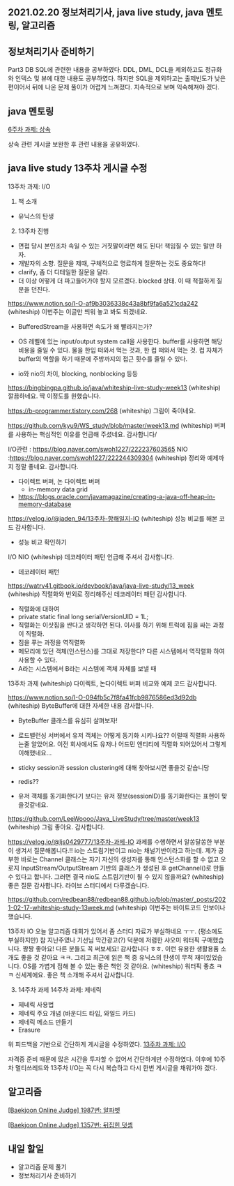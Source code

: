## 2021.02.20 정보처리기사, java live study, java 멘토링, 알고리즘

## 정보처리기사 준비하기
Part3 DB SQL에 관련한 내용을 공부하였다. DDL, DML, DCL을 제외하고도 정규화와 인덱스 및 뷰에 대한 내용도 공부하였다. 하지만 SQL을 제외하고는 출제빈도가 낮은 편이어서 뒤에 나온 문제 풀이가 어렵게 느껴졌다. 지속적으로 보며 익숙해져야 겠다.

## java 멘토링

[6주차 과제: 상속](https://hyeonic.tistory.com/13) 

상속 관련 게시글 보완한 후 관련 내용을 공유하였다.

## java live study 13주차 게시글 수정

13주차 과제: I/O 

1. 책 소개
 - 유닉스의 탄생

2. 13주차 진행

 - 면접 당시 본인조차 속일 수 있는 거짓말이라면 해도 된다! 책임질 수 있는 말만 하자.
 - 개발자의 소향. 질문을 제때, 구체적으로 명료하게 질문하는 것도 중요하다!
 - clarify, 좀 더 디테일한 질문을 달라.
 - 더 이상 어떻게 더 파고들어가야 할지 모르겠다. blocked 상태. 이 때 적절하게 질문을 던진다.

https://www.notion.so/I-O-af9b3036338c43a8bf9fa6a521cda242
(whiteship) 이번주는 이글만 띄워 놓고 봐도 되겠네요.

 - BufferedStream을 사용하면 속도가 왜 빨라지는가?
- OS 레벨에 있는 input/output system call을 사용한다. buffer를 사용하면 해당 비용을 줄일 수 있다. 물을 한입 떠와서 먹는 것과, 한 컵 떠와서 먹는 것. 컵 자체가 buffer의 역할을 하기 때문에 주방까지의 접근 횟수를 줄일 수 있다.

 - io와 nio의 차이, blocking, nonblocking 등등

https://bingbingpa.github.io/java/whiteship-live-study-week13
(whiteship) 깔끔하네요. 딱 이정도를 원했습니다.

https://b-programmer.tistory.com/268
(whiteship) 그림이 죽이네요.

https://github.com/kyu9/WS_study/blob/master/week13.md
(whiteship) 버퍼를 사용하는 핵심적인 이유를 언급해 주셨네요. 감사합니다/

I/O관련 : https://blog.naver.com/swoh1227/222237603565
NIO :https://blog.naver.com/swoh1227/222244309304
(whiteship) 정리와 예제까지 정말 좋네요. 감사합니다.

- 다이렉트 버퍼, 논 다이렉트 버퍼
   - in-memory data grid
 - https://blogs.oracle.com/javamagazine/creating-a-java-off-heap-in-memory-database

https://velog.io/@jaden_94/13주차-항해일지-IO
(whiteship) 성능 비교를 해본 코드 감사합니다.

 - 성능 비교 확인하기

I/O
NIO
(whiteship) 데코레이터 패턴 언급해 주셔서 감사합니다.

 - 데코레이터 패턴

https://watrv41.gitbook.io/devbook/java/java-live-study/13_week
(whiteship) 직렬화와 번외로 정리해주신 데코레이터 패턴 감사합니다.

 - 직렬화에 대하여
 - private static final long serialVersionUID = 1L;
 - 직렬화는 이삿짐을 싼다고 생각하면 된다. 이사를 하기 위해 트럭에 짐을 싸는 과정이 직렬화.
 - 짐을 푸는 과정을 역직렬화
 - 메모리에 있던 객체(인스턴스)를 그대로 저장한다? 다른 시스템에서 역직렬화 하여 사용할 수 있다.
 - A라는 시스템에서 B라는 시스템에 객체 자체를 보낼 때

13주차 과제
(whiteship) 다이렉트, 논다이렉트 버퍼 비교와 예제 코드 감사합니다.

https://www.notion.so/I-O-094fb5c7f8fa41fcb9876586ed3d92db
(whiteship) ByteBuffer에 대한 자세한 내용 감사합니다.

 - ByteBuffer 클래스를 유심히 살펴보자!
 
 - 로드밸런싱 서버에서 유저 객체는 어떻게 동기화 시키나요?? 이럴때 직렬화 사용하는줄 알았어요. 이전 회사에서도 유저나 어드민 엔티티에 직렬화 되어있어서 그렇게 이해했네요...
 - sticky session과 session clustering에 대해 찾아보시면 좋을것 같습니당
 - redis??
 - 유저 객체를 동기화한다기 보다는 유저 정보(sessionID)를 동기화한다는 표현이 맞을것같네요.

https://github.com/LeeWoooo/Java_LiveStudy/tree/master/week13
(whiteship) 그림 좋아요. 감사합니다.

https://velog.io/@ljs0429777/13주차-과제-IO
과제를 수행하면서 알쏭달쏭한 부분이 생겨서 질문해봅니다.!!
io는 스트림기반이고 nio는 채널기반이라고 하는데.
제가 공부한 바로는 Channel 클래스는 자기 자신의 생성자를 통해 인스턴스화를 할 수 없고 오로지 InputStream/OutputStream 기반의 클래스가 생성된 후 getChannel()로 만들수 있다고 합니다. 그러면 결국 nio도 스트림기반이 될 수 있지 않을까요?
(whiteship) 좋은 질문 감사합니다. 라이브 스터디에서 다루겠습니다.

https://github.com/redbean88/redbean88.github.io/blob/master/_posts/2021-02-17-whiteship-study-13week.md
(whiteship) 이번주는 바이트코드 안보이나 했습니다.

13주차 IO
오늘 알고리즘 대회가 있어서 좀 스터디 자료가 부실하네요 ㅜㅜ. (평소에도 부실하지만)
참 지난주였나 기선님 막간광고(?) 덕분에 저렴한 샤오미 워터픽 구매했습니다. 짱짱 좋아요! 다른 분들도 꼭 써보세요! 감사합니다 ㅎㅎ. 이런 유용한 생활용품 소개도 좋을 것 같아요 ㅋㅋ.
그리고 최근에 읽은 책 중 유닉스의 탄생이 무척 재미있었습니다. OS를 가볍게 접해 볼 수 있는 좋은 책인 것 같아요.
(whiteship) 워터픽 좋쵸 ㅋㅋ 신세계에요. 좋은 책 소개해 주셔서 감사합니다.

3. 14주차 과제
14주차 과제: 제네릭
 - 제네릭 사용법
 - 제네릭 주요 개념 (바운디드 타입, 와일드 카드)
 - 제네릭 메소드 만들기
 - Erasure

위 피드백을 기반으로 간단하게 게시글을 수정하였다.
[13주차 과제: I/O](https://hyeonic.tistory.com/112)

자격증 준비 때문에 많은 시간을 투자할 수 없어서 간단하게만 수정하였다. 이후에 10주차 멀티쓰레드와 13주차 I/O는 꼭 다시 복습하고 다시 한번 게시글을 채워가야 겠다.

## 알고리즘

[[Baekjoon Online Judge] 1987번: 알파벳](https://hyeonic.tistory.com/133)

[[Baekjoon Online Judge] 1357번: 뒤집힌 덧셈](https://hyeonic.tistory.com/134)

## 내일 할일
 - 알고리즘 문제 풀기
 - 정보처리기사 준비하기